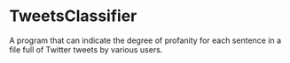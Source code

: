 # TweetsClassifier
A program that can indicate the degree of profanity for each sentence in a file full of Twitter tweets by various users.

